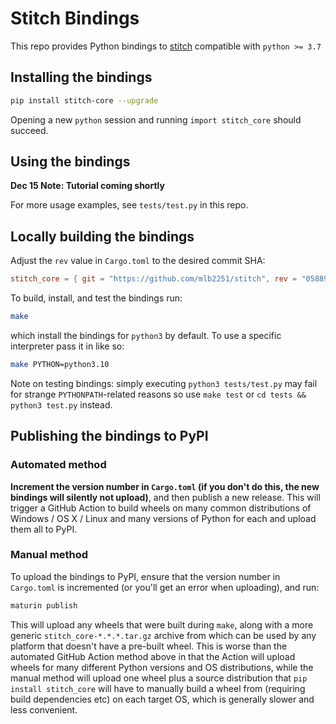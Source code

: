 # Stitch Bindings

This repo provides Python bindings to [stitch](https://github.com/mlb2251/stitch) compatible with `python >= 3.7`

## Installing the bindings
```bash
pip install stitch-core --upgrade
```

Opening a new `python` session and running `import stitch_core` should succeed.

## Using the bindings

**Dec 15 Note: Tutorial coming shortly**

For more usage examples, see `tests/test.py` in this repo.

## Locally building the bindings
Adjust the `rev` value in `Cargo.toml` to the desired commit SHA:
```toml
stitch_core = { git = "https://github.com/mlb2251/stitch", rev = "058890ecc3c3137c5105d673979304edfb0ab333"}
```

To build, install, and test the bindings run:
```bash
make
```
which install the bindings for `python3` by default. To use a specific interpreter pass it in like so:
```bash
make PYTHON=python3.10
```

Note on testing bindings: simply executing `python3 tests/test.py` may fail for strange `PYTHONPATH`-related reasons so use `make test` or `cd tests && python3 test.py` instead.

## Publishing the bindings to PyPI

### Automated method
**Increment the version number in `Cargo.toml` (if you don't do this, the new bindings will silently not upload)**, and then publish a new release. This will trigger a GitHub Action to build wheels on many common distributions of Windows / OS X / Linux and many versions of Python for each and upload them all to PyPI.

### Manual method
To upload the bindings to PyPI, ensure that the version number in `Cargo.toml` is incremented (or you'll get an error when uploading), and run:
```bash
maturin publish
```

This will upload any wheels that were built during `make`, along with a more generic `stitch_core-*.*.*.tar.gz` archive from which can be used by any platform that doesn't have a pre-built wheel. This is worse than the automated GitHub Action method above in that the Action will upload wheels for many different Python versions and OS distributions, while the manual method will upload one wheel plus a source distribution that `pip install stitch_core` will have to manually build a wheel from (requiring build dependencies etc) on each target OS, which is generally slower and less convenient.

